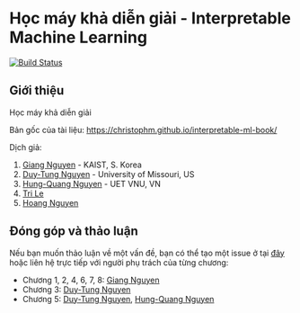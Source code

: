 # Học máy khả diễn giải - Interpretable Machine Learning

[![Build Status](https://travis-ci.org/christophM/interpretable-ml-book.svg?branch=master)](https://travis-ci.org/christophM/interpretable-ml-book)

## Giới thiệu
Học máy khả diễn giải

Bản gốc của tài liệu: https://christophm.github.io/interpretable-ml-book/

Dịch giả:

1. [Giang Nguyen](https://giangnguyen2412.github.io/) - KAIST, S. Korea
2. [Duy-Tung Nguyen](tungnguyen211098@gmail.com) - University of Missouri, US
3. [Hung-Quang Nguyen](hungquangnguyen66@gmail.com) - UET VNU, VN
4. [Tri Le](ledinhtri.cse.hcmut@gmail.com)
5. [Hoang Nguyen]()

## Đóng góp và thảo luận
Nếu bạn muốn thảo luận về một vấn đề, bạn có thể tạo một issue ở tại [đây](https://github.com/giangnguyen2412/InterpretableMLBook-Vietnamese/issues)
hoặc liên hệ trực tiếp với người phụ trách của từng chương:

- Chương 1, 2, 4, 6, 7, 8: [Giang Nguyen](nguyengiangbkhn@gmail.com)
- Chương 3: [Duy-Tung Nguyen](tungnguyen211098@gmail.com)
- Chương 5: [Duy-Tung Nguyen](tungnguyen211098@gmail.com), [Hung-Quang Nguyen](hungquangnguyen66@gmail.com)

